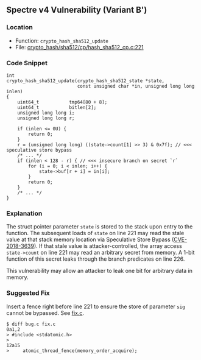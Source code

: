 ## Spectre v4 Vulnerability (Variant B')

### Location
- Function: `crypto_hash_sha512_update`
- File: [crypto_hash/sha512/cp/hash_sha512_cp.c:221](https://github.com/jedisct1/libsodium/blob/d30251f03e646abd07b5399654f1f5dcea9a6b38/src/libsodium/crypto_hash/sha512/cp/hash_sha512_cp.c#L221)

### Code Snippet
```
int
crypto_hash_sha512_update(crypto_hash_sha512_state *state,
                          const unsigned char *in, unsigned long long inlen)
{
    uint64_t           tmp64[80 + 8];
    uint64_t           bitlen[2];
    unsigned long long i;
    unsigned long long r;

    if (inlen <= 0U) {
        return 0;
    }
    r = (unsigned long long) ((state->count[1] >> 3) & 0x7f); // <<< speculative store bypass
    /* ... */
    if (inlen < 128 - r) { // <<< insecure branch on secret `r`
        for (i = 0; i < inlen; i++) {
            state->buf[r + i] = in[i];
        }
        return 0;
    }
    /* ... */
}
```

### Explanation
The struct pointer parameter `state` is stored to the stack upon entry to the function.
The subsequent loads of `state` on line 221 may read the stale value at that stack memory location via Speculative Store Bypass ([CVE-2018-3639](https://cve.org/CVERecord?id=CVE-2018-3639)).
If that stale value is attacker-controlled, the array access `state->count` on line 221 may read an arbitrary secret from memory.
A 1-bit function of this secret leaks through the branch predicates on line 226.

This vulnerability may allow an attacker to leak one bit for arbitrary data in memory.

### Suggested Fix
Insert a fence right before line 221 to ensure the store of parameter `sig` cannot be bypassed. See [fix.c](fix.c).
```
$ diff bug.c fix.c
0a1,2
> #include <stdatomic.h>
> 
12a15
>     atomic_thread_fence(memory_order_acquire);
```
